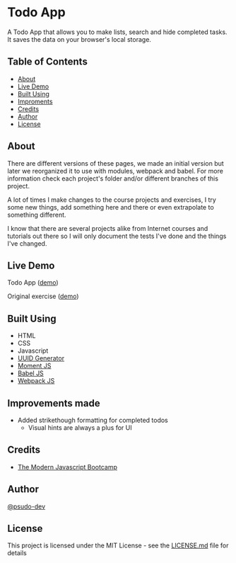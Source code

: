 # Todo App

A Todo App that allows you to make lists, search and hide completed tasks. It saves the data on your browser's local storage.

## Table of Contents

- [About](#about)
- [Live Demo](#live-demo)
- [Built Using](#built_using)
- [Improments](#improvements)
- [Credits](#credits)
- [Author](#author)
- [License](#license)

## About <a name = "about"></a>

There are different versions of these pages, we made an initial version but later we reorganized it to use with modules, webpack and babel. For more information check each project's folder and/or different branches of this project.

A lot of times I make changes to the course projects and exercises, I try some new things, add something here and there or even extrapolate to something different.

I know that there are several projects alike from Internet courses and tutorials out there so I will only document the tests I've done and the things I've changed.

## Live Demo <a name = "live-demo"></a>

Todo App ([demo](https://javascript-bootcamp-andrew-mead.netlify.app/todo-app/))

Original exercise ([demo](https://source--javascript-bootcamp-andrew-mead.netlify.app/source-todo-app/public/))

## Built Using <a name = "built_using"></a>

- HTML
- CSS
- Javascript
- [UUID Generator](https://www.uuidgenerator.net/)
- [Moment JS](https://momentjs.com/)
- [Babel JS](https://babeljs.io/)
- [Webpack JS](https://webpack.js.org/)

## Improvements made <a name = "improvements"></a>

- Added strikethough formatting for completed todos
  - Visual hints are always a plus for UI

## Credits <a name = "credits"></a>

- [The Modern Javascript Bootcamp](https://www.udemy.com/course/modern-javascript/)

## Author <a name = "author"></a>

[@psudo-dev](https://github.com/psudo-dev)

## License <a name = "license"></a>

This project is licensed under the MIT License - see the [LICENSE.md](./LICENSE.md) file for details
